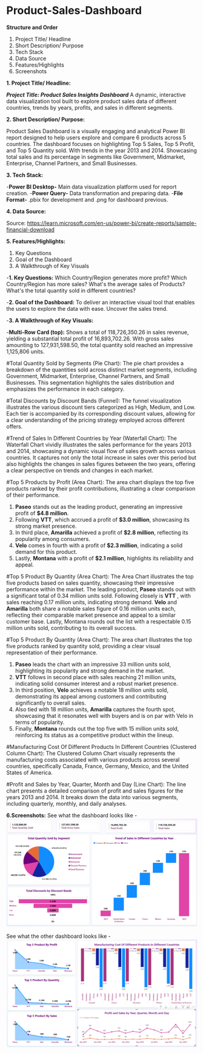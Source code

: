 # Product-Sales-Dashboard

**Structure and Order**
1. Project Title/ Headline
2. Short Description/ Purpose
3. Tech Stack
4. Data Source
5. Features/Highlights
6. Screenshots

**1. Project Title/ Headline:**

***Project Title: Product Sales Insights Dashboard***
A dynamic, interactive data visualization tool built to explore product sales data of different countries, trends by years, profits, and sales in different segments.

**2. Short Description/ Purpose:**

Product Sales Dashboard is a visually engaging and analytical Power BI report designed to help users explore and compare 6 products across 5 countries. The dashboard focuses on highlighting Top 5 Sales, Top 5 Profit, and Top 5 Quantity sold. With trends in the year 2013 and 2014. Showcasing total sales and its percentage in segments like Government, Midmarket, Enterprise, Channel Partners, and Small Businesses.

**3. Tech Stack:**

-**Power BI Desktop-** Main data visualization platform used for report creation.
-**Power Query-** Data transformation and preparing data.
-**File Format-** .pbix for development and .png for dashboard previous.

**4. Data Source:**

Source: https://learn.microsoft.com/en-us/power-bi/create-reports/sample-financial-download

**5. Features/Highlights:**
1. Key Questions
2. Goal of the Dashboard
3. A Walkthrough of Key Visuals


-**1. Key Questions:**
Which Country/Region generates more profit? 
Which Country/Region has more sales? 
What's the average sales of Products? 
What's the total quantity sold in different countries?

-**2. Goal of the Dashboard:**
To deliver an interactive visual tool that enables the users to explore the data with ease. Uncover the sales trend.

-**3. A Walkthrough of Key Visuals:**

-**Multi-Row Card (top):** Shows a total of 118,726,350.26 in sales revenue, yielding a substantial total profit of 16,893,702.26. With gross sales amounting to 127,931,598.50, the total quantity sold reached an impressive 1,125,806 units. 

#Total Quantity Sold by Segments (Pie Chart):
The pie chart provides a breakdown of the quantities sold across distinct market segments, including Government, Midmarket, Enterprise, Channel Partners, and Small Businesses. This segmentation highlights the sales distribution and emphasizes the performance in each category.

#Total Discounts by Discount Bands (Funnel):
The funnel visualization illustrates the various discount tiers categorized as High, Medium, and Low. Each tier is accompanied by its corresponding discount values, allowing for a clear understanding of the pricing strategy employed across different offers.

#Trend of Sales In Different Countries by Year (Waterfall Chart):
The Waterfall Chart vividly illustrates the sales performance for the years 2013 and 2014, showcasing a dynamic visual flow of sales growth across various countries. It captures not only the total increase in sales over this period but also highlights the changes in sales figures between the two years, offering a clear perspective on trends and changes in each market.

#Top 5 Products by Profit (Area Chart):
The area chart displays the top five products ranked by their profit contributions, illustrating a clear comparison of their performance. 
1. **Paseo** stands out as the leading product, generating an impressive profit of **$4.8 million**. 
2. Following  **VTT**, which accrued a profit of **$3.0 million**, showcasing its strong market presence.
3. In third place, **Amarilla** achieved a profit of **$2.8 million**, reflecting its popularity among consumers.
4. **Velo** comes in fourth with a profit of **$2.3 million**, indicating a solid demand for this product. 
5. Lastly, **Montana** with a profit of **$2.1 million**, highlights its reliability and appeal.

#Top 5 Product By Quantity (Area Chart): The Area Chart illustrates the top five products based on sales quantity, showcasing their impressive performance within the market. 
The leading product, **Paseo** stands out with a significant total of 0.34 million units sold. Following closely is **VTT** , with sales reaching 0.17 million units, indicating strong demand. **Velo** and **Amarilla** both share a notable sales figure of 0.16 million units each, reflecting their comparable market presence and appeal to a similar customer base. Lastly, Montana rounds out the list with a respectable 0.15 million units sold, contributing to its overall success.


#Top 5 Product By Quantity (Area Chart):
The area chart illustrates the top five products ranked by quantity sold, providing a clear visual representation of their performance. 
1. **Paseo** leads the chart with an impressive 33 million units sold, highlighting its popularity and strong demand in the market.
2. **VTT** follows in second place with sales reaching 21 million units, indicating solid consumer interest and a robust market presence.
3. In third position, **Velo** achieves a notable 18 million units sold, demonstrating its appeal among customers and contributing significantly to overall sales.
4. Also tied with 18 million units, **Amarilla** captures the fourth spot, showcasing that it resonates well with buyers and is on par with Velo in terms of popularity.
5. Finally, **Montana** rounds out the top five with 15 million units sold, reinforcing its status as a competitive product within the lineup.

#Manufacturing Cost Of Different Products In Different Countries (Clustered Column Chart):
The Clustered Column Chart visually represents the manufacturing costs associated with various products across several countries, specifically Canada, France, Germany, Mexico, and the United States of America.

#Profit and Sales by Year, Quarter, Month and Day (Line Chart):
The line chart presents a detailed comparison of profit and sales figures for the years 2013 and 2014. It breaks down the data into various segments, including quarterly, monthly, and daily analyses. 

**6.Screenshots:**
See what the dashboard looks like - ![Alt Text](https://github.com/Devi27-create/Product-Sales-Dashboard/blob/main/Total%20Quantity%20Sold%20By%20Segment%20Trends%20Of%20Sales%20In%20Different%20Countries%20Total%20Discounts%20by%20Discount%20Bands.png)

See what the other dashboard looks like -  ![Alt Text](https://github.com/Devi27-create/Product-Sales-Dashboard/blob/main/Top%205%20Product%20By%20Profit%2C%20Quantity%20and%20Sales%20Manufacturing%20Cost%20Of%20Different%20Products%20In%20Different%20Countries%20Profit%20BY%20Time%20Period.png)

